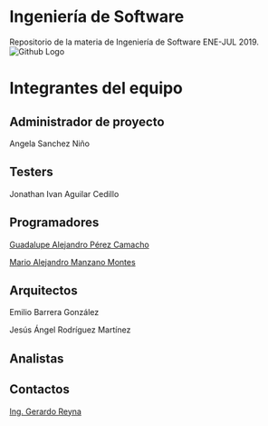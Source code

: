 # Ingeniería de Software
Repositorio de la materia de Ingeniería de Software ENE-JUL 2019.
![Github Logo](https://cataas.com/cat/says/welcome)

# Integrantes del equipo

## Administrador de proyecto
Angela Sanchez Niño

## Testers
Jonathan Ivan Aguilar Cedillo

## Programadores
[Guadalupe Alejandro Pérez Camacho](https://github.com/alejandro-00)

[Mario Alejandro Manzano Montes](https://github.com/mariomanza)

## Arquitectos
Emilio Barrera González

Jesús Ángel Rodríguez Martínez

## Analistas

## Contactos
[Ing. Gerardo Reyna](greyna@uadec.edu.mx)